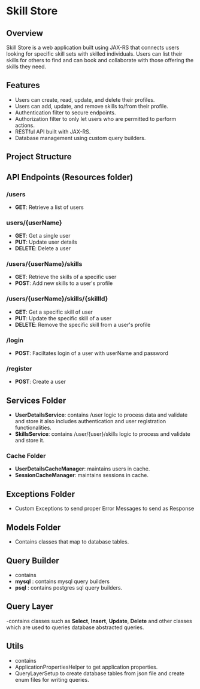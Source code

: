 # Skill Store

## Overview
Skill Store is a web application built using JAX-RS that connects users looking for specific skill sets with skilled individuals. Users can list their skills for others to find and can book and collaborate with those offering the skills they need.

## Features
- Users can create, read, update, and delete their profiles.
- Users can add, update, and remove skills to/from their profile.
- Authentication filter to secure endpoints.
- Authorization filter to only let users who are permitted to perform actions.
- RESTful API built with JAX-RS.
- Database management using custom query builders.

## Project Structure


## API Endpoints (Resources folder)

### /users
- **GET**: Retrieve a list of users
  
### users/{userName}
- **GET**: Get a single user
- **PUT**: Update user details
- **DELETE**: Delete a user

### /users/{userName}/skills
- **GET**: Retrieve the skills of a specific user
- **POST**: Add new skills to a user's profile
  
### /users/{userName}/skills/{skillId}
- **GET**: Get a specific skill of user
- **PUT**: Update the specific skill of a user
- **DELETE**: Remove the specific skill from a user's profile

### /login
- **POST**: Faciltates login of a user with userName and password

### /register
- **POST**: Create a user

## Services Folder
- **UserDetailsService**: contains /user logic to process data and validate and store it also includes authentication and user registration functionalities.
- **SkillsService**: contains /user/{user}/skills logic to process and validate and store it.

### Cache Folder
- **UserDetailsCacheManager**: maintains users in cache.
- **SessionCacheManager**: maintains sessions in cache.
## Exceptions Folder
- Custom Exceptions to send proper Error Messages to send as Response

## Models Folder
- Contains classes that map to database tables.

## Query Builder 
- contains
-  **mysql** : contains mysql query builders
-  **psql** : contains postgres sql query builders.

## Query Layer
-contains classes such as **Select**, **Insert**, **Update**, **Delete** and other classes which
are used to queries database abstracted queries.

## Utils 
- contains
- ApplicationPropertiesHelper to get application properties.
- QueryLayerSetup to create database tables from json file and create enum files for writing queries.
